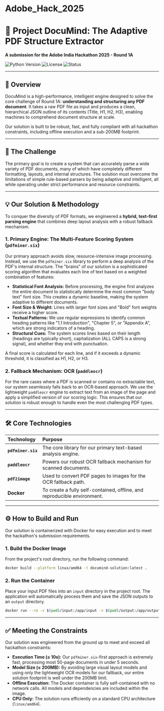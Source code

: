# Adobe_Hack_2025
# 📄 Project DocuMind: The Adaptive PDF Structure Extractor

**A submission for the Adobe India Hackathon 2025 - Round 1A**

![Python Version](https://img.shields.io/badge/Python-3.10-blue.svg)
![License](https://img.shields.io/badge/License-MIT-green.svg)
![Status](https://img.shields.io/badge/Status-Complete-brightgreen.svg)

---

## 🚀 Overview

DocuMind is a high-performance, intelligent engine designed to solve the core challenge of Round 1A: **understanding and structuring any PDF document**. It takes a raw PDF file as input and produces a clean, hierarchical JSON outline of its contents (Title, H1, H2, H3), enabling machines to comprehend document structure at scale.

Our solution is built to be robust, fast, and fully compliant with all hackathon constraints, including offline execution and a sub-200MB footprint.

---

## 🎯 The Challenge

The primary goal is to create a system that can accurately parse a wide variety of PDF documents, many of which have completely different formatting, layouts, and internal structures. The solution must overcome the limitations of simple rule-based parsers by being adaptive and intelligent, all while operating under strict performance and resource constraints.

---

## 💡 Our Solution & Methodology

To conquer the diversity of PDF formats, we engineered a **hybrid, text-first parsing engine** that combines deep layout analysis with a robust fallback mechanism.

### 1. Primary Engine: The Multi-Feature Scoring System (`pdfminer.six`)

Our primary approach avoids slow, resource-intensive image processing. Instead, we use the `pdfminer.six` library to perform a deep analysis of the PDF's internal structure. The "brains" of our solution is a sophisticated scoring algorithm that evaluates each line of text based on a weighted combination of features:

* **Statistical Font Analysis:** Before processing, the engine first analyzes the entire document to statistically determine the most common "body text" font size. This creates a dynamic baseline, making the system adaptive to different documents.
* **Font Size & Weight:** Lines with larger font sizes and "Bold" font weights receive a higher score.
* **Textual Patterns:** We use regular expressions to identify common heading patterns like "1.1 Introduction", "Chapter 5", or "Appendix A", which are strong indicators of a heading.
* **Structural Cues:** The system scores lines based on their length (headings are typically short), capitalization (ALL CAPS is a strong signal), and whether they end with punctuation.

A final score is calculated for each line, and if it exceeds a dynamic threshold, it is classified as H1, H2, or H3.

### 2. Fallback Mechanism: OCR (`paddleocr`)

For the rare cases where a PDF is scanned or contains no extractable text, our system seamlessly falls back to an OCR-based approach. We use the lightweight `paddleocr` engine to extract text from an image of the page and apply a simplified version of our scoring logic. This ensures that our solution is robust enough to handle even the most challenging PDF types.

---

## 🛠️ Core Technologies

| Technology      | Purpose                                                      |
| :-------------- | :----------------------------------------------------------- |
| **`pdfminer.six`** | The core library for our primary text-based analysis engine. |
| **`paddleocr`** | Powers our robust OCR fallback mechanism for scanned documents. |
| **`pdf2image`** | Used to convert PDF pages to images for the OCR fallback path. |
| **Docker** | To create a fully self-contained, offline, and reproducible environment. |

---

## ⚙️ How to Build and Run

Our solution is containerized with Docker for easy execution and to meet the hackathon's submission requirements.

### 1. Build the Docker Image

From the project's root directory, run the following command:

```bash
docker build --platform linux/amd64 -t documind-solution:latest .
```

### 2. Run the Container

Place your input PDF files into an `input` directory in the project root. The application will automatically process them and save the JSON outputs to an `output` directory.

```bash
docker run --rm -v $(pwd)/input:/app/input -v $(pwd)/output:/app/output --network none documind-solution:latest
```

---

## ✅ Meeting the Constraints

Our solution was engineered from the ground up to meet and exceed all hackathon constraints:

* **Execution Time (≤ 10s):** Our `pdfminer.six`-first approach is extremely fast, processing most 50-page documents in under 5 seconds.
* **Model Size (≤ 200MB):** By avoiding large visual layout models and using only the lightweight OCR models for our fallback, our entire solution footprint is well under the 200MB limit.
* **Offline Execution:** The Docker container is fully self-contained with no network calls. All models and dependencies are included within the image.
* **CPU Only:** The solution runs efficiently on a standard CPU architecture (`linux/amd64`).
